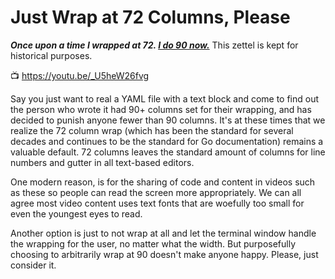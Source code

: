 # Just Wrap at 72 Columns, Please

***Once upon a time I wrapped at 72. [I do 90 now.](../1740)*** This zettel is kept for historical purposes.

📺 <https://youtu.be/_U5heW26fvg>

Say you just want to real a YAML file with a text block and come to find out the person who wrote it had 90+ columns set for their wrapping, and has decided to punish anyone fewer than 90 columns. It's at these times that we realize the 72 column wrap (which has been the standard for several decades and continues to be the standard for Go documentation) remains a valuable default. 72 columns leaves the standard amount of columns for line numbers and gutter in all text-based editors.

One modern reason, is for the sharing of code and content in videos such as these so people can read the screen more appropriately. We can all agree most video content uses text fonts that are woefully too small for even the youngest eyes to read.

Another option is just to not wrap at all and let the terminal window handle the wrapping for the user, no matter what the width. But purposefully choosing to arbitrarily wrap at 90 doesn't make anyone happy. Please, just consider it.

